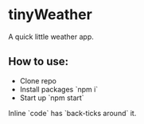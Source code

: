 # tinyWeather
A quick little weather app.

<h2>How to use:</h2>
<ul>
  <li>Clone repo</li>
  <li>Install packages `npm i`</li>
  <li>Start up `npm start`</li>
</ul>
Inline `code` has `back-ticks around` it.
